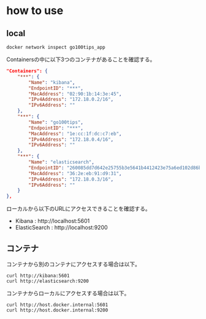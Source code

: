 # how to use

## local

```shell
docker network inspect go100tips_app
```

Containersの中に以下3つのコンテナがあることを確認する。

```json
"Containers": {
    "***": {
        "Name": "kibana",
        "EndpointID": "***",
        "MacAddress": "02:90:1b:14:3e:45",
        "IPv4Address": "172.18.0.2/16",
        "IPv6Address": ""
    },
    "***": {
        "Name": "go100tips",
        "EndpointID": "***",
        "MacAddress": "1e:cc:1f:dc:c7:eb",
        "IPv4Address": "172.18.0.4/16",
        "IPv6Address": ""
    },
    "***": {
        "Name": "elasticsearch",
        "EndpointID": "260085dd7d642e25755b3e5641b4412423e75a6ed102d86bbc871c4c4e5c8bc2",
        "MacAddress": "36:2e:eb:91:d9:31",
        "IPv4Address": "172.18.0.3/16",
        "IPv6Address": ""
    }
},
```

ローカルから以下のURLにアクセスできることを確認する。

* Kibana : http://localhost:5601
* ElasticSearch : http://localhost:9200

## コンテナ

コンテナから別のコンテナにアクセスする場合は以下。

```shell
curl http://kibana:5601
curl http://elasticsearch:9200
```

コンテナからローカルにアクセスする場合は以下。

```shell
curl http://host.docker.internal:5601
curl http://host.docker.internal:9200
```
